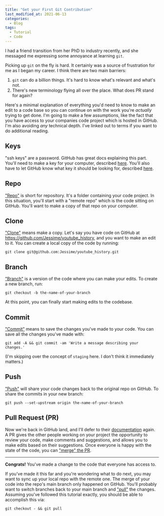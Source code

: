 ```yaml
---
title: "Get your First Git Contribution"
last_modified_at: 2021-06-13
categories:
  - Blog
tags:
  - Tutorial
  - Code
---
```


I had a friend transition from her PhD to industry recently, and she messaged me expressing some annoyance at learning `git`.

Picking up `git` on the fly is hard. It certainly was a source of frustration for me as I began my career. I think there are two main barriers:

1. `git` can do a billion things. It's hard to know what's relevant and what's not.
2. There's new terminology flying all over the place. What does PR stand for again?

Here's a minimal explanation of everything you'd need to know to make an edit to a code base so you can continue on with the work you're _actually_ trying to get done. I'm going to make a few assumptions, like the fact that you have access to your companies code project which is hosted in GitHub. I'm also avoiding _any_ technical depth. I've linked out to terms if you want to do additional reading.

## Keys

"ssh keys" are a password. GitHub has great docs explaining this part. You'll need to make a key for your computer, described [here](https://docs.github.com/en/github/authenticating-to-github/connecting-to-github-with-ssh/generating-a-new-ssh-key-and-adding-it-to-the-ssh-agent). You'll also have to let GitHub know what key it should be looking for, described [here](https://docs.github.com/en/github/authenticating-to-github/connecting-to-github-with-ssh/adding-a-new-ssh-key-to-your-github-account).

## Repo

["Repo"](https://git-scm.com/book/en/v2/Git-Basics-Getting-a-Git-Repository) is short for repository. It's a folder containing your code project. In this situation, you'll start with a "remote repo" which is the code sitting on GitHub. You'll want to make a copy of that repo on your computer.

## Clone

["Clone"](https://git-scm.com/docs/git-clone) means make a copy. Let's say you have code on GitHub at https://github.com/Jessime/youtube_history, and you want to make an edit to it. You can create a local copy of the code by running:

```
git clone git@github.com:Jessime/youtube_history.git
```

## Branch

["Branch"](https://git-scm.com/docs/git-branch) is a version of the code where you can make your edits. To create a new branch, run:

```
git checkout -b the-name-of-your-branch
```

At this point, you can finally start making edits to the codebase.

## Commit

["Commit"](https://git-scm.com/docs/git-commit) means to save the changes you've made to your code. You can save all the changes you've made with:

```
git add -A && git commit -am 'Write a message describing your changes.'
```

(I'm skipping over the concept of `staging` here. I don't think it immediately matters.)

## Push

["Push"](https://git-scm.com/docs/git-push) will share your code changes back to the original repo on GitHub. To share the commits in your new branch:

```
git push --set-upstream origin the-name-of-your-branch
```

## Pull Request (PR)

Now we're back in GitHub land, and I'll defer to their [documentation](https://docs.github.com/en/github/collaborating-with-pull-requests/proposing-changes-to-your-work-with-pull-requests/about-pull-requests) again. A PR gives the other people working on your project the opportunity to review your code, make comments and suggestions, and allows you to make edits based on their suggestions. Once everyone is happy with the state of the code, you can ["merge" the PR](https://docs.github.com/en/github/collaborating-with-pull-requests/incorporating-changes-from-a-pull-request/merging-a-pull-request).

<hr>

**Congrats!** You've made a change to the code that everyone has access to.

If you've made it this far and you're wondering what to do next, you may want to sync up your local repo with the remote one. The merge of your code into the repo's main branch only happened on GitHub. You'll probably want to switch branches back to your main branch and ["pull"](https://git-scm.com/docs/git-pull) the changes. Assuming you've followed this tutorial exactly, you should be able to accomplish this via:

```
git checkout - && git pull
```
